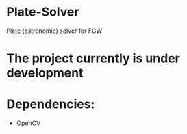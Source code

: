 # Plate-Solver
Plate (astronomic) solver for FGW

# The project currently is under development


# Dependencies:
* OpenCV
